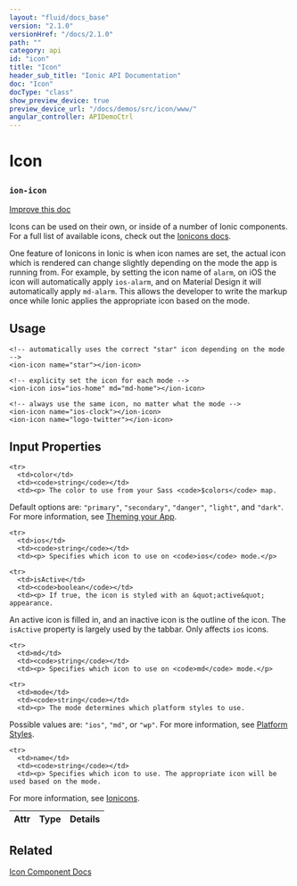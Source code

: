 ```yaml
---
layout: "fluid/docs_base"
version: "2.1.0"
versionHref: "/docs/2.1.0"
path: ""
category: api
id: "icon"
title: "Icon"
header_sub_title: "Ionic API Documentation"
doc: "Icon"
docType: "class"
show_preview_device: true
preview_device_url: "/docs/demos/src/icon/www/"
angular_controller: APIDemoCtrl 
---
```










<h1 class="api-title">
<a class="anchor" name="icon" href="#icon"></a>

Icon
<h3><code>ion-icon</code></h3>






</h1>

<a class="improve-v2-docs" href="http://github.com/driftyco/ionic/edit/master//src/components/icon/icon.ts#L4">
Improve this doc
</a>






<p>Icons can be used on their own, or inside of a number of Ionic components.
For a full list of available icons, check out the
<a href="../../../../ionicons">Ionicons docs</a>.</p>
<p>One feature of Ionicons in Ionic is when icon names are set, the actual icon
which is rendered can change slightly depending on the mode the app is
running from. For example, by setting the icon name of <code>alarm</code>, on iOS the
icon will automatically apply <code>ios-alarm</code>, and on Material Design it will
automatically apply <code>md-alarm</code>. This allows the developer to write the
markup once while Ionic applies the appropriate icon based on the mode.</p>




<!-- @usage tag -->

<h2><a class="anchor" name="usage" href="#usage"></a>Usage</h2>

<pre><code class="lang-html">&lt;!-- automatically uses the correct &quot;star&quot; icon depending on the mode --&gt;
&lt;ion-icon name=&quot;star&quot;&gt;&lt;/ion-icon&gt;

&lt;!-- explicity set the icon for each mode --&gt;
&lt;ion-icon ios=&quot;ios-home&quot; md=&quot;md-home&quot;&gt;&lt;/ion-icon&gt;

&lt;!-- always use the same icon, no matter what the mode --&gt;
&lt;ion-icon name=&quot;ios-clock&quot;&gt;&lt;/ion-icon&gt;
&lt;ion-icon name=&quot;logo-twitter&quot;&gt;&lt;/ion-icon&gt;
</code></pre>




<!-- @property tags -->



<!-- instance methods on the class -->
<!-- input methods on the class -->
<h2><a class="anchor" name="input-properties" href="#input-properties"></a>Input Properties</h2>
<table class="table param-table" style="margin:0;">
  <thead>
    <tr>
      <th>Attr</th>
      <th>Type</th>
      <th>Details</th>
    </tr>
  </thead>
  <tbody>
    
    <tr>
      <td>color</td>
      <td><code>string</code></td>
      <td><p> The color to use from your Sass <code>$colors</code> map.
Default options are: <code>&quot;primary&quot;</code>, <code>&quot;secondary&quot;</code>, <code>&quot;danger&quot;</code>, <code>&quot;light&quot;</code>, and <code>&quot;dark&quot;</code>.
For more information, see <a href="/docs//theming/theming-your-app">Theming your App</a>.</p>
</td>
    </tr>
    
    <tr>
      <td>ios</td>
      <td><code>string</code></td>
      <td><p> Specifies which icon to use on <code>ios</code> mode.</p>
</td>
    </tr>
    
    <tr>
      <td>isActive</td>
      <td><code>boolean</code></td>
      <td><p> If true, the icon is styled with an &quot;active&quot; appearance.
An active icon is filled in, and an inactive icon is the outline of the icon.
The <code>isActive</code> property is largely used by the tabbar. Only affects <code>ios</code> icons.</p>
</td>
    </tr>
    
    <tr>
      <td>md</td>
      <td><code>string</code></td>
      <td><p> Specifies which icon to use on <code>md</code> mode.</p>
</td>
    </tr>
    
    <tr>
      <td>mode</td>
      <td><code>string</code></td>
      <td><p> The mode determines which platform styles to use.
Possible values are: <code>&quot;ios&quot;</code>, <code>&quot;md&quot;</code>, or <code>&quot;wp&quot;</code>.
For more information, see <a href="/docs//theming/platform-specific-styles">Platform Styles</a>.</p>
</td>
    </tr>
    
    <tr>
      <td>name</td>
      <td><code>string</code></td>
      <td><p> Specifies which icon to use. The appropriate icon will be used based on the mode.
For more information, see <a href="/docs//ionicons/">Ionicons</a>.</p>
</td>
    </tr>
    
  </tbody>
</table>




<!-- related link -->

<h2><a class="anchor" name="related" href="#related"></a>Related</h2>

<a href='/docs//components#icons'>Icon Component Docs</a><!-- end content block -->


<!-- end body block -->

